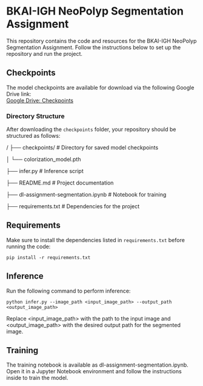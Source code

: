 # BKAI-IGH NeoPolyp Segmentation Assignment

This repository contains the code and resources for the BKAI-IGH NeoPolyp Segmentation Assignment. Follow the instructions below to set up the repository and run the project.

## Checkpoints

The model checkpoints are available for download via the following Google Drive link:  
[Google Drive: Checkpoints](https://drive.google.com/drive/folders/1LROAdLQM0xn5NqGa3lW4XpuW4XHxSAms?usp=drive_link)

### Directory Structure

After downloading the `checkpoints` folder, your repository should be structured as follows:

<BKAI-IGH-NeoPolyp-Segmentation-Assignment>/
├── checkpoints/ # Directory for saved model checkpoints 

  │ └── colorization_model.pth 

├── infer.py # Inference script 

├── README.md # Project documentation 

├── dl-assignment-segmentation.ipynb # Notebook for training 

├── requirements.txt # Dependencies for the project

## Requirements

Make sure to install the dependencies listed in `requirements.txt` before running the code:

`pip install -r requirements.txt`

## Inference

Run the following command to perform inference:

`python infer.py --image_path <input_image_path> --output_path <output_image_path>`

Replace <input_image_path> with the path to the input image and <output_image_path> with the desired output path for the segmented image.

## Training

The training notebook is available as dl-assignment-segmentation.ipynb. Open it in a Jupyter Notebook environment and follow the instructions inside to train the model.

